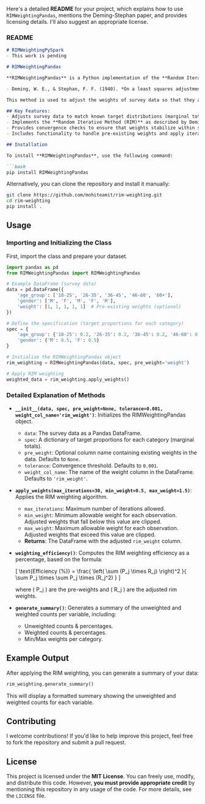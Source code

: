 Here's a detailed **README** for your project, which explains how to use `RIMWeightingPandas`, mentions the Deming-Stephan paper, and provides licensing details. I'll also suggest an appropriate license.

### README

```markdown
# RIMWeightingPySpark
- This work is pending

# RIMWeightingPandas

**RIMWeightingPandas** is a Python implementation of the **Random Iterative Method (RIM)** weighting algorithm, as described in the paper:

- Deming, W. E., & Stephan, F. F. (1940). *On a least squares adjustment of a sampled frequency table when the expected marginal totals are known*. Annals of Mathematical Statistics, 11, 427-444.

This method is used to adjust the weights of survey data so that they align with known marginal totals, helping to improve the accuracy of weighted statistical analysis.

## Key Features:
- Adjusts survey data to match known target distributions (marginal totals).
- Implements the **Random Iterative Method (RIM)** as described by Deming and Stephan.
- Provides convergence checks to ensure that weights stabilize within specified bounds.
- Includes functionality to handle pre-existing weights and apply iterative adjustments.

## Installation

To install **RIMWeightingPandas**, use the following command:

```bash
pip install RIMWeightingPandas
```

Alternatively, you can clone the repository and install it manually:

```bash
git clone https://github.com/mohiteamit/rim-weighting.git
cd rim-weighting
pip install .
```

## Usage

### Importing and Initializing the Class

First, import the class and prepare your dataset.

```python
import pandas as pd
from RIMWeightingPandas import RIMWeightingPandas

# Example DataFrame (survey data)
data = pd.DataFrame({
    'age_group': ['18-25', '26-35', '36-45', '46-60', '60+'],
    'gender': ['M', 'F', 'M', 'F', 'M'],
    'weight': [1, 1, 1, 1, 1]  # Pre-existing weights (optional)
})

# Define the specification (target proportions for each category)
spec = {
    'age_group': {'18-25': 0.2, '26-35': 0.2, '36-45': 0.2, '46-60': 0.2, '60+': 0.2},
    'gender': {'M': 0.5, 'F': 0.5}
}

# Initialize the RIMWeightingPandas object
rim_weighting = RIMWeightingPandas(data, spec, pre_weight='weight')

# Apply RIM weighting
weighted_data = rim_weighting.apply_weights()
```

### Detailed Explanation of Methods

- **`__init__(data, spec, pre_weight=None, tolerance=0.001, weight_col_name='rim_weight')`**: Initializes the RIMWeightingPandas object.
  - `data`: The survey data as a Pandas DataFrame.
  - `spec`: A dictionary of target proportions for each category (marginal totals).
  - `pre_weight`: Optional column name containing existing weights in the data. Defaults to `None`.
  - `tolerance`: Convergence threshold. Defaults to `0.001`.
  - `weight_col_name`: The name of the weight column in the DataFrame. Defaults to `'rim_weight'`.

- **`apply_weights(max_iterations=30, min_weight=0.5, max_weight=1.5)`**: Applies the RIM weighting algorithm.
  - `max_iterations`: Maximum number of iterations allowed.
  - `min_weight`: Minimum allowable weight for each observation. Adjusted weights that fall below this value are clipped.
  - `max_weight`: Maximum allowable weight for each observation. Adjusted weights that exceed this value are clipped.
  - **Returns**: The DataFrame with the adjusted `rim_weight` column.

- **`weighting_efficiency()`**: Computes the RIM weighting efficiency as a percentage, based on the formula:
  
  \[
  \text{Efficiency (\%)} = \frac{ \left( \sum (P_j \times R_j) \right)^2 }{ \sum P_j \times \sum P_j \times (R_j^2) }
  \]

  where \( P_j \) are the pre-weights and \( R_j \) are the adjusted rim weights.

- **`generate_summary()`**: Generates a summary of the unweighted and weighted counts per variable, including:
  - Unweighted counts & percentages.
  - Weighted counts & percentages.
  - Min/Max weights per category.

## Example Output

After applying the RIM weighting, you can generate a summary of your data:

```python
rim_weighting.generate_summary()
```

This will display a formatted summary showing the unweighted and weighted counts for each variable.

## Contributing

I welcome contributions! If you'd like to help improve this project, feel free to fork the repository and submit a pull request.

## License

This project is licensed under the **MIT License**. You can freely use, modify, and distribute this code. However, **you must provide appropriate credit** by mentioning this repository in any usage of the code. For more details, see the `LICENSE` file.

